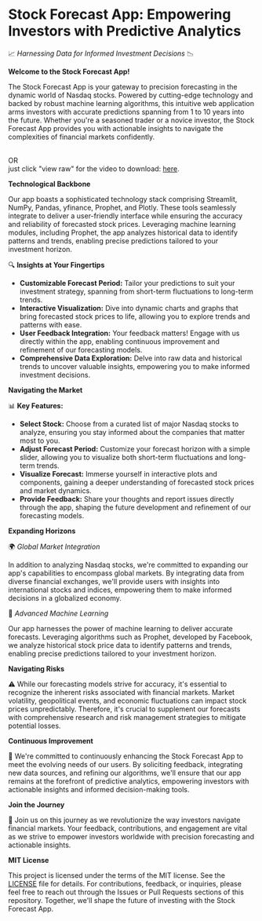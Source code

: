 # Stock Forecast App: Empowering Investors with Predictive Analytics

📈 *Harnessing Data for Informed Investment Decisions* 📉

**Welcome to the Stock Forecast App!**

The Stock Forecast App is your gateway to precision forecasting in the dynamic world of Nasdaq stocks. Powered by cutting-edge technology and backed by robust machine learning algorithms, this intuitive web application arms investors with accurate predictions spanning from 1 to 10 years into the future. Whether you're a seasoned trader or a novice investor, the Stock Forecast App provides you with actionable insights to navigate the complexities of financial markets confidently.


 <br> OR<br> just click "view raw" for the video to download: [here]().<br>

**Technological Backbone**

Our app boasts a sophisticated technology stack comprising Streamlit, NumPy, Pandas, yfinance, Prophet, and Plotly. These tools seamlessly integrate to deliver a user-friendly interface while ensuring the accuracy and reliability of forecasted stock prices. Leveraging machine learning modules, including Prophet, the app analyzes historical data to identify patterns and trends, enabling precise predictions tailored to your investment horizon.

🔍 **Insights at Your Fingertips**

- **Customizable Forecast Period:** Tailor your predictions to suit your investment strategy, spanning from short-term fluctuations to long-term trends.
- **Interactive Visualization:** Dive into dynamic charts and graphs that bring forecasted stock prices to life, allowing you to explore trends and patterns with ease.
- **User Feedback Integration:** Your feedback matters! Engage with us directly within the app, enabling continuous improvement and refinement of our forecasting models.
- **Comprehensive Data Exploration:** Delve into raw data and historical trends to uncover valuable insights, empowering you to make informed investment decisions.

**Navigating the Market**

📊 **Key Features:**

- **Select Stock:** Choose from a curated list of major Nasdaq stocks to analyze, ensuring you stay informed about the companies that matter most to you.
- **Adjust Forecast Period:** Customize your forecast horizon with a simple slider, allowing you to visualize both short-term fluctuations and long-term trends.
- **Visualize Forecast:** Immerse yourself in interactive plots and components, gaining a deeper understanding of forecasted stock prices and market dynamics.
- **Provide Feedback:** Share your thoughts and report issues directly through the app, shaping the future development and refinement of our forecasting models.

**Expanding Horizons**

🌍 *Global Market Integration*

In addition to analyzing Nasdaq stocks, we're committed to expanding our app's capabilities to encompass global markets. By integrating data from diverse financial exchanges, we'll provide users with insights into international stocks and indices, empowering them to make informed decisions in a globalized economy.

🤖 *Advanced Machine Learning*

Our app harnesses the power of machine learning to deliver accurate forecasts. Leveraging algorithms such as Prophet, developed by Facebook, we analyze historical stock price data to identify patterns and trends, enabling precise predictions tailored to your investment horizon.

**Navigating Risks**

⚠️ While our forecasting models strive for accuracy, it's essential to recognize the inherent risks associated with financial markets. Market volatility, geopolitical events, and economic fluctuations can impact stock prices unpredictably. Therefore, it's crucial to supplement our forecasts with comprehensive research and risk management strategies to mitigate potential losses.

**Continuous Improvement**

🚀 We're committed to continuously enhancing the Stock Forecast App to meet the evolving needs of our users. By soliciting feedback, integrating new data sources, and refining our algorithms, we'll ensure that our app remains at the forefront of predictive analytics, empowering investors with actionable insights and informed decision-making tools.

**Join the Journey**

🌟 Join us on this journey as we revolutionize the way investors navigate financial markets. Your feedback, contributions, and engagement are vital as we strive to empower investors worldwide with precision forecasting and actionable insights.

**MIT License**

This project is licensed under the terms of the MIT license. See the [LICENSE](https://github.com/bhavyathabejawada/Stock-Guide-Web-App-ML/blob/main/LICENSE) file for details.
For contributions, feedback, or inquiries, please feel free to reach out through the Issues or Pull Requests sections of this repository. Together, we'll shape the future of investing with the Stock Forecast App.
